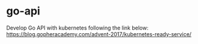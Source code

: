 # go-api
Develop Go API with kubernetes following the link below:
https://blog.gopheracademy.com/advent-2017/kubernetes-ready-service/

